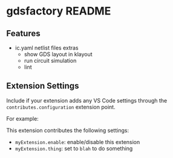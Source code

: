 # gdsfactory README

## Features

- ic.yaml netlist files extras
    - show GDS layout in klayout
    - run circuit simulation
    - lint


## Extension Settings

Include if your extension adds any VS Code settings through the `contributes.configuration` extension point.

For example:

This extension contributes the following settings:

* `myExtension.enable`: enable/disable this extension
* `myExtension.thing`: set to `blah` to do something
